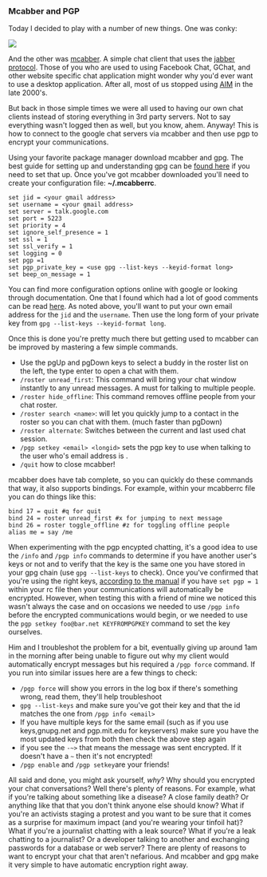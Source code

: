 ### Mcabber and PGP 

Today I decided to play with a number of new things. One was conky: 

<img src="/images/tech-blog/conky.png" />

And the other was [mcabber]. A simple chat client that uses the [jabber
protocol]. Those of you who are used to using Facebook Chat, GChat, and
other website specific chat application might wonder why you'd ever want
to use a desktop application. After all, most of us stopped using [AIM]
in the late 2000's. 

But back in those simple times we were all used to having our own chat
clients instead of storing everything in 3rd party servers. Not to say
everything wasn't logged then as well, but you know, ahem. Anyway! This
is how to connect to the google chat servers via mcabber and then use
pgp to encrypt your communications.

Using your favorite package manager download mcabber and gpg. The best
guide for setting up and understanding gpg can be [found here] if you
need to set that up. Once you've got mcabber downloaded you'll need to
create your configuration file: **~/.mcabberrc**. 

	set jid = <your gmail address>
	set username = <your gmail address>
	set server = talk.google.com
	set port = 5223
	set priority = 4
	set ignore_self_presence = 1
	set ssl = 1
	set ssl_verify = 1
	set logging = 0
	set pgp =1 
	set pgp_private_key = <use gpg --list-keys --keyid-format long>
	set beep_on_message = 1
	
You can find more configuration options online with google or looking
through documentation. One that I found which had a lot of good comments
can be read [here]. As noted above, you'll want to put your own email
address for the `jid` and the `username`. Then use the long form of your
private key from `gpg --list-keys --keyid-format long`. 

Once this is done you're pretty much there but getting used to mcabber
can be improved by mastering a few simple commands. 

- Use the pgUp and pgDown keys to select a buddy in the roster list on
  the left, the type enter to open a chat with them. 
- `/roster unread_first`: This command will bring your chat window
  instantly to any unread messages. A must for talking to multiple
  people.
- `/roster hide_offline`: This command removes offline people from your
  chat roster.
- `/roster search <name>`: will let you quickly jump to a contact in the
  roster so you can chat with them. (much faster than pgDown)
- `/roster alternate`: Switches between the current and last used chat
  session.
- `/pgp setkey <email> <longid>` sets the pgp key to use when talking to
  the user who's email address is <email>. 
- `/quit` how to close mcabber! 

mcabber does have tab complete, so you can quickly do these commands
that way, it also supports bindings. For example, within your mcabberrc
file you can do things like this: 

	bind 17 = quit #q for quit
	bind 24 = roster unread_first #x for jumping to next message
	bind 26 = roster toggle_offline #z for toggling offline people 
	alias me = say /me 

When experimenting with the pgp encypted chatting, it's a good idea to
use the `/info` and `/pgp info` commands to determine if you have
another user's keys or not and to verify that the key is the same one
you have stored in your gpg chain (use `gpg --list-keys` to check). Once
you've confirmed that you're using the right keys, [according to the
manual] if you have `set pgp = 1 ` within your rc file then your
communications will automatically be encrypted. However, when testing
this with a friend of mine we noticed this wasn't always the case and on
occasions we needed to use `/pgp info` before the encrypted
communications would begin, or we needed to use the `pgp setkey
foo@bar.net KEYFROMPGPKEY` command to set the key ourselves. 
	
Him and I troubleshot the problem for a bit, eventually giving up around
1am in the morning after being unable to figure out why my client would
automatically encrypt messages but his required a `/pgp force` command.
If you run into similar issues here are a few things to check: 

- `/pgp force` will show you errors in the log box if there's something
  wrong, read them, they'll help troubleshoot
- `gpg --list-keys` and make sure you've got their key and that the id
  matches the one from `/pgp info <email>`
- If you have multiple keys for the same email (such as if you use
  keys,gnupg.net and pgp.mit.edu for keyservers) make sure you have the
  most updated keys from both then check the above step again
- if you see the `-~>` that means the message was sent encrypted. If
  it doesn't have a `~` then it's not encrypted! 
- `/pgp enable` and `/pgp setkey`are your friends! 

All said and done, you might ask yourself, _why_? Why should you
encrypted your chat conversations? Well there's plenty of reasons. For
example, what if you're talking about something like a disease? A close
family death? Or anything like that that you don't think anyone else
should know? What if you're an activists staging a protest and you
want to be sure that it comes as a surprise for maximum impact (and
you're wearing your tinfoil hat)? What if you're a journalist chatting
with a leak source? What if you're a leak chatting to a journalist? Or a
developer talking to another and exchanging passwords for a database or
web server? There are plenty of reasons to want to encrypt your chat 
that aren't nefarious. And mcabber and gpg make it very simple to have 
automatic encryption right away. 


[mcabber]:http://mcabber.com
[jabber protocol]:http://www.jabber.org/
[AIM]:https://www.aim.com/
[found here]:http://digitalocean.com/community/tutorials/how-to-use-gpg-to-encrypt-and-sign-messages-on-an-ubuntu-12-04-vps
[here]:http://pastebin.com/wP9PJLq9
[according to the manual]:http://mcabber.com/files/mcabber_guide.pdf
